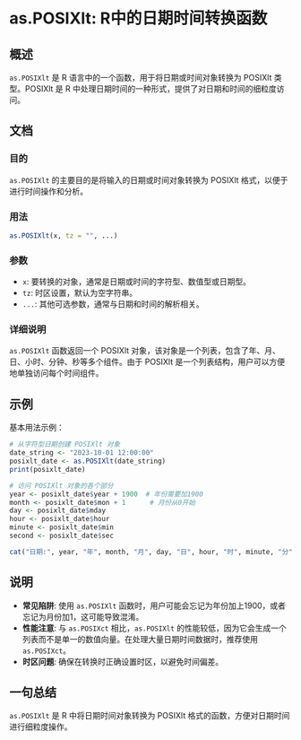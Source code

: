 <!--
Meta Description: # as.POSIXlt: R中的日期时间转换函数 ## 概述 `as.POSIXlt` 是 R 语言中的一个函数，用于将日期或时间对象转换为 POSIXlt 类型。POSIXlt 是 R 中处理日期时间的一种形式，提供了对日期和时间的细粒度访问。 ## 文档 ### 目的 `as.POSIXlt`...
Meta Keywords: posixlt, posixlt_date, year, hour, date_string
-->

# as.POSIXlt: R中的日期时间转换函数

## 概述
`as.POSIXlt` 是 R 语言中的一个函数，用于将日期或时间对象转换为 POSIXlt 类型。POSIXlt 是 R 中处理日期时间的一种形式，提供了对日期和时间的细粒度访问。

## 文档
### 目的
`as.POSIXlt` 的主要目的是将输入的日期或时间对象转换为 POSIXlt 格式，以便于进行时间操作和分析。

### 用法
```R
as.POSIXlt(x, tz = "", ...)
```

### 参数
- `x`: 要转换的对象，通常是日期或时间的字符型、数值型或日期型。
- `tz`: 时区设置，默认为空字符串。
- `...`: 其他可选参数，通常与日期和时间的解析相关。

### 详细说明
`as.POSIXlt` 函数返回一个 POSIXlt 对象，该对象是一个列表，包含了年、月、日、小时、分钟、秒等多个组件。由于 POSIXlt 是一个列表结构，用户可以方便地单独访问每个时间组件。

## 示例
基本用法示例：

```R
# 从字符型日期创建 POSIXlt 对象
date_string <- "2023-10-01 12:00:00"
posixlt_date <- as.POSIXlt(date_string)
print(posixlt_date)

# 访问 POSIXlt 对象的各个部分
year <- posixlt_date$year + 1900  # 年份需要加1900
month <- posixlt_date$mon + 1      # 月份从0开始
day <- posixlt_date$mday
hour <- posixlt_date$hour
minute <- posixlt_date$min
second <- posixlt_date$sec

cat("日期:", year, "年", month, "月", day, "日", hour, "时", minute, "分", second, "秒\n")
```

## 说明
- **常见陷阱**: 使用 `as.POSIXlt` 函数时，用户可能会忘记为年份加上1900，或者忘记为月份加1，这可能导致混淆。
- **性能注意**: 与 `as.POSIXct` 相比，`as.POSIXlt` 的性能较低，因为它会生成一个列表而不是单一的数值向量。在处理大量日期时间数据时，推荐使用 `as.POSIXct`。
- **时区问题**: 确保在转换时正确设置时区，以避免时间偏差。

## 一句总结
`as.POSIXlt` 是 R 中将日期时间对象转换为 POSIXlt 格式的函数，方便对日期时间进行细粒度操作。